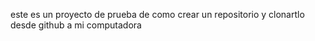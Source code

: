 este es un proyecto de prueba de como crear un repositorio y clonartlo desde github a mi computadora

